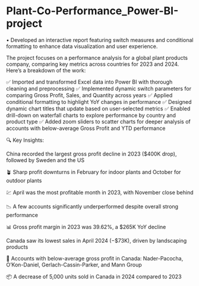 # Plant-Co-Performance_Power-BI-project

•	Developed an interactive report featuring switch measures and conditional formatting to enhance data visualization and user experience. 

The project focuses on a performance analysis for a global plant products company, comparing key metrics across countries for 2023 and 2024. Here’s a breakdown of the work:

✅ Imported and transformed Excel data into Power BI with thorough cleaning and preprocessing
✅ Implemented dynamic switch parameters for comparing Gross Profit, Sales, and Quantity across years
✅ Applied conditional formatting to highlight YoY changes in performance
✅ Designed dynamic chart titles that update based on user-selected metrics
✅ Enabled drill-down on waterfall charts to explore performance by country and product type
✅ Added zoom sliders to scatter charts for deeper analysis of accounts with below-average Gross Profit and YTD performance

🔍 Key Insights:

China recorded the largest gross profit decline in 2023 ($400K drop), followed by Sweden and the US

🪴 Sharp profit downturns in February for indoor plants and October for outdoor plants

💹 April was the most profitable month in 2023, with November close behind

📉 A few accounts significantly underperformed despite overall strong performance

📊 Gross profit margin in 2023 was 39.62%, a $265K YoY decline

Canada saw its lowest sales in April 2024 (−$73K), driven by landscaping products

🧾 Accounts with below-average gross profit in Canada: Nader-Pacocha, O’Kon-Daniel, Gerlach-Cassin-Parker, and Mann Group

📦 A decrease of 5,000 units sold in Canada in 2024 compared to 2023
